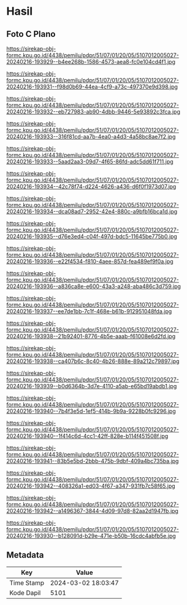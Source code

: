 # Hasil

## Foto C Plano

https://sirekap-obj-formc.kpu.go.id/4438/pemilu/pdpr/51/07/01/20/05/5107012005027-20240216-193929--b4ee268b-1586-4573-aea8-fc0e104cd4f1.jpg

https://sirekap-obj-formc.kpu.go.id/4438/pemilu/pdpr/51/07/01/20/05/5107012005027-20240216-193931--f98d0b69-44ea-4cf9-a73c-497370e9d398.jpg

https://sirekap-obj-formc.kpu.go.id/4438/pemilu/pdpr/51/07/01/20/05/5107012005027-20240216-193932--eb727983-ab90-4dbb-9446-5e93892c3fca.jpg

https://sirekap-obj-formc.kpu.go.id/4438/pemilu/pdpr/51/07/01/20/05/5107012005027-20240216-193933--316f81cd-aa7b-4ea0-a4d3-4a58bc8ae7f2.jpg

https://sirekap-obj-formc.kpu.go.id/4438/pemilu/pdpr/51/07/01/20/05/5107012005027-20240216-193933--5aad2aa3-09d7-4f65-86fd-adc5dd61f711.jpg

https://sirekap-obj-formc.kpu.go.id/4438/pemilu/pdpr/51/07/01/20/05/5107012005027-20240216-193934--42c78f74-d224-4626-a436-d6f0f1973d07.jpg

https://sirekap-obj-formc.kpu.go.id/4438/pemilu/pdpr/51/07/01/20/05/5107012005027-20240216-193934--dca08ad7-2952-42e4-880c-a9bfb16bca1d.jpg

https://sirekap-obj-formc.kpu.go.id/4438/pemilu/pdpr/51/07/01/20/05/5107012005027-20240216-193935--d76e3ed4-c04f-497d-bdc5-11645be775b0.jpg

https://sirekap-obj-formc.kpu.go.id/4438/pemilu/pdpr/51/07/01/20/05/5107012005027-20240216-193936--e22f4534-f810-4aee-857d-fea489ef9f0a.jpg

https://sirekap-obj-formc.kpu.go.id/4438/pemilu/pdpr/51/07/01/20/05/5107012005027-20240216-193936--a836ca8e-e600-43a3-a248-aba486c3d759.jpg

https://sirekap-obj-formc.kpu.go.id/4438/pemilu/pdpr/51/07/01/20/05/5107012005027-20240216-193937--ee7de1bb-7c1f-468e-b61b-912951048fda.jpg

https://sirekap-obj-formc.kpu.go.id/4438/pemilu/pdpr/51/07/01/20/05/5107012005027-20240216-193938--21b92401-8776-4b5e-aaab-f61008e6d2fd.jpg

https://sirekap-obj-formc.kpu.go.id/4438/pemilu/pdpr/51/07/01/20/05/5107012005027-20240216-193938--ca407b6c-8c40-4b26-888e-89a212c79897.jpg

https://sirekap-obj-formc.kpu.go.id/4438/pemilu/pdpr/51/07/01/20/05/5107012005027-20240216-193939--b0d6364b-3d7e-4110-a5ab-e65bd19abdb1.jpg

https://sirekap-obj-formc.kpu.go.id/4438/pemilu/pdpr/51/07/01/20/05/5107012005027-20240216-193940--7b4f3e5d-1ef5-414b-9b9a-9228b0fc9296.jpg

https://sirekap-obj-formc.kpu.go.id/4438/pemilu/pdpr/51/07/01/20/05/5107012005027-20240216-193940--1f414c6d-4cc1-42ff-828e-b114f451508f.jpg

https://sirekap-obj-formc.kpu.go.id/4438/pemilu/pdpr/51/07/01/20/05/5107012005027-20240216-193941--83b5e5bd-2bbb-475b-9dbf-409a4bc735ba.jpg

https://sirekap-obj-formc.kpu.go.id/4438/pemilu/pdpr/51/07/01/20/05/5107012005027-20240216-193942--408326a1-ed03-4f67-a347-931fb7c58f65.jpg

https://sirekap-obj-formc.kpu.go.id/4438/pemilu/pdpr/51/07/01/20/05/5107012005027-20240216-193942--a1496367-3844-4d09-97d8-82aa2d1947fb.jpg

https://sirekap-obj-formc.kpu.go.id/4438/pemilu/pdpr/51/07/01/20/05/5107012005027-20240216-193930--b128091d-b29e-471e-b50b-16cdc4abfb5e.jpg


## Metadata

| Key        | Value               |
| ---------- | ------------------- |
| Time Stamp | 2024-03-02 18:03:47 |
| Kode Dapil | 5101                |



